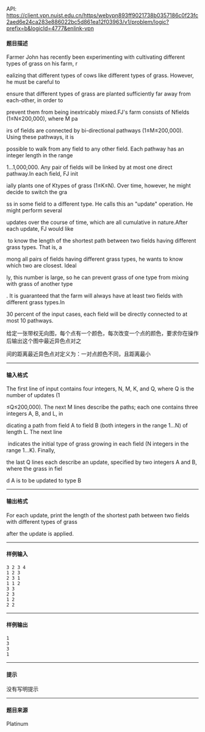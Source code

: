 API: https://client.vpn.nuist.edu.cn/https/webvpn893ff9021738b0357186c0f23fc2aed6e24ca283e886022bc5d861ea12f03963/v1/problem/logic?prefix=b&logicId=4777&enlink-vpn

#### 题目描述

Farmer John has recently been experimenting with cultivating different types of grass on his farm, r

ealizing that different types of cows like different types of grass. However, he must be careful to 

ensure that different types of grass are planted sufficiently far away from each-other, in order to 

prevent them from being inextricably mixed.FJ's farm consists of Nfields (1≤N≤200,000), where M pa

irs of fields are connected by bi-directional pathways (1≤M≤200,000). Using these pathways, it is 

possible to walk from any field to any other field. Each pathway has an integer length in the range 

1…1,000,000. Any pair of fields will be linked by at most one direct pathway.In each field, FJ init

ially plants one of Ktypes of grass (1≤K≤N). Over time, however, he might decide to switch the gra

ss in some field to a different type. He calls this an "update" operation. He might perform several 

updates over the course of time, which are all cumulative in nature.After each update, FJ would like

 to know the length of the shortest path between two fields having different grass types. That is, a

mong all pairs of fields having different grass types, he wants to know which two are closest. Ideal

ly, this number is large, so he can prevent grass of one type from mixing with grass of another type

. It is guaranteed that the farm will always have at least two fields with different grass types.In 

30 percent of the input cases, each field will be directly connected to at most 10 pathways.

给定一张带权无向图，每个点有一个颜色，每次改变一个点的颜色，要求你在操作后输出这个图中最近异色点对之

间的距离最近异色点对定义为：一对点颜色不同，且距离最小

---

#### 输入格式

The first line of input contains four integers, N, M, K, and Q, where Q is the number of updates (1

≤Q≤200,000). The next M lines describe the paths; each one contains three integers A, B, and L, in

dicating a path from field A to field B (both integers in the range 1…N) of length L. The next line

 indicates the initial type of grass growing in each field (N integers in the range 1…K). Finally, 

the last Q lines each describe an update, specified by two integers A and B, where the grass in fiel

d A is to be updated to type B

---

#### 输出格式

For each update, print the length of the shortest path between two fields with different types of grass

after the update is applied.

---

#### 样例输入
```
3 2 3 4
1 2 3
2 3 1
1 1 2
3 3
2 3
1 2
2 2
```

---

#### 样例输出
```
1
3
3
1

```

---

#### 提示

没有写明提示

---

#### 题目来源

Platinum
